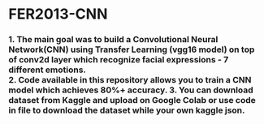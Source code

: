 # FER2013-CNN

<h3> 1. The main goal was to build a Convolutional Neural Network(CNN) using Transfer Learning (vgg16 model) on top of conv2d layer which recognize facial expressions - 7 different emotions. <br>
  2. Code available in this repository allows you to train a CNN model which achieves 80%+ accuracy. 
   3. You can download dataset from Kaggle and upload on Google Colab or use code in file to download the dataset while your own kaggle json.</h3>
